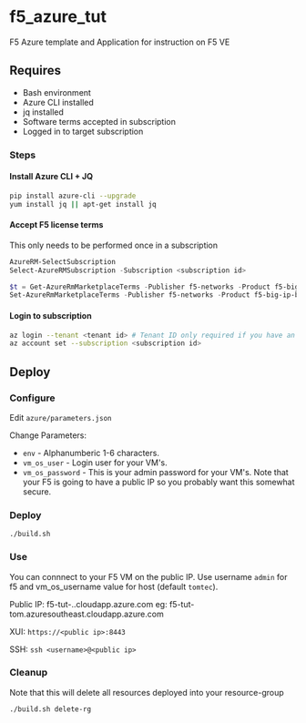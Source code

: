 # f5_azure_tut

F5 Azure template and Application for instruction on F5 VE

## Requires
- Bash environment
- Azure CLI installed
- jq installed
- Software terms accepted in subscription
- Logged in to target subscription


### Steps

#### Install Azure CLI + JQ
```Bash
pip install azure-cli --upgrade
yum install jq || apt-get install jq
```

#### Accept F5 license terms
This only needs to be performed once in a subscription

```PowerShell
AzureRM-SelectSubscription
Select-AzureRMSubscription -Subscription <subscription id>

$t = Get-AzureRmMarketplaceTerms -Publisher f5-networks -Product f5-big-ip-best -Name f5-bigip-virtual-edition-25m-best-hourly
Set-AzureRmMarketplaceTerms -Publisher f5-networks -Product f5-big-ip-best -Name f5-bigip-virtual-edition-25m-best-hourly -Accept -Terms $t
```

#### Login to subscription
```Bash
az login --tenant <tenant id> # Tenant ID only required if you have an account with multiple tenancies
az account set --subscription <subscription id>
```

## Deploy

### Configure
Edit `azure/parameters.json`

Change Parameters:

- `env` - Alphanumberic 1-6 characters.
- `vm_os_user` - Login user for your VM's.
- `vm_os_password` - This is your admin password for your VM's. Note that your F5 is going to have a public IP so you probably want this somewhat secure.

### Deploy
`./build.sh`

### Use
You can connnect to your F5 VM on the public IP. Use username `admin` for f5 and vm_os_username value for host (default `tomtec`).

Public IP:
f5-tut-<env>.<region>.cloudapp.azure.com
eg:
f5-tut-tom.azuresoutheast.cloudapp.azure.com

XUI:
`https://<public ip>:8443`

SSH:
`ssh <username>@<public ip>`

### Cleanup
Note that this will delete all resources deployed into your resource-group

`./build.sh delete-rg`